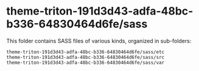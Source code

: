 # theme-triton-191d3d43-adfa-48bc-b336-64830464d6fe/sass

This folder contains SASS files of various kinds, organized in sub-folders:

    theme-triton-191d3d43-adfa-48bc-b336-64830464d6fe/sass/etc
    theme-triton-191d3d43-adfa-48bc-b336-64830464d6fe/sass/src
    theme-triton-191d3d43-adfa-48bc-b336-64830464d6fe/sass/var
